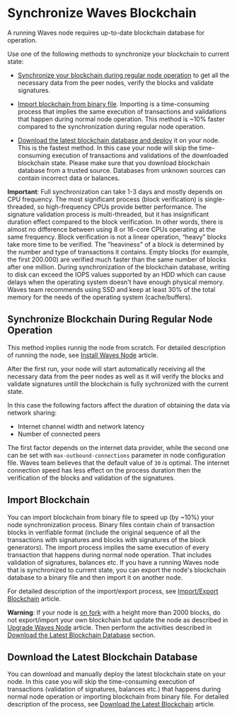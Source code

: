 # Synchronize Waves Blockchain

A running Waves node requires up-to-date blockchain database for operation.

Use one of the following methods to synchronize your blockchain to current state:

* [Synchronize your blockchain during regular node operation](#synchronize-blockchain-database-during-regular-node-operation) to get all the necessary data from the peer nodes, verify the blocks and validate signatures.

* [Import blockchain from binary file](#import-blockchain). Importing is a time-consuming process that implies the same execution of transactions and validations that happen during normal node operation. This method is ~10% faster compared to the synchronization during regular node operation.

* [Download the latest blockchain database and deploy](#download-the-latest-blockchain-database) it on your node. This is the fastest method. In this case your node will skip the time-consuming execution of transactions and validations of the downloaded blockchain state. Please make sure that you download blockchain database from a trusted source. Databases from unknown sources can contain incorrect data or balances.

**Important**: Full synchronization can take 1-3 days and mostly depends on CPU frequency. The most significant process (block verification) is single-threaded, so high-frequency CPUs provide better performance. The signature validation process is multi-threaded, but it has insignificant duration effect compared to the block verification. In other words, there is almost no difference between using 8 or 16-core CPUs operating at the same frequency. Block verification is not a linear operation, “heavy” blocks take more time to be verified. The ”heaviness" of a block is determined by the number and type of transactions it contains. Empty blocks (for example, the first 200.000) are verified much faster than the same number of blocks after one million. During synchronization of the blockchain database, writing to disk can exceed the IOPS values supported by an HDD which can cause delays when the operating system doesn't have enough physical memory. Waves team recommends using SSD and keep at least 30% of the total memory for the needs of the operating system (cache/buffers).

<!---
The time to reach the block 1220000 on different CPUs (number of cores and frequencies) in numbers:

| CPU/MEM | Synchronization time during regular node operation | Synchronization time when importing blockchain from file |
| :--- | :--- | :--- |
| Intel Xeon Platinum 8175M @ 2.50 GHz \(8 vCPU\)/32 GB | 11:25 | 10:20 |
| Intel Xeon Platinum 8124M @ 3.00 GHz \(16 vCPU\)/32 GB | 10:45 | 10:05 |
| Intel i7 8550u @ 1.8 GHz \(up to 4GHz\) \(8 vCPU\)/16 GB | 9:35 | 9:20 |
Block verification is not a linear operation, “heavy” blocks take more time to be verified. The ”heaviness" of a block is determined by the number and type of transactions it contains. So the first blocks (for example, the first 200.000) are empty and get verified faster than the same number of blocks after one million. On the chart it looks as follows:

![1](./_assets/statistics_blocks_receiving.png)
--->

## Synchronize Blockchain During Regular Node Operation

This method implies runnig the node from scratch. For detailed description of running the node, see [Install Waves Node](/en/waves-node/how-to-install-a-node/how-to-install-a-node) article.

After the first run, your node will start automatically receiving all the necessary data from the peer nodes as well as it will verify the blocks and validate signatures untill the blockchain is fully sychronized with the current state.

In this case the following factors affect the duration of obtaining the data via network sharing:

* Internet channel width and network latency
* Number of connected peers

The first factor depends on the internet data provider, while the second one can be set with `max-outbound-connections` parameter in node configuration file. Waves team believes that the default value of `30` is optimal. The internet connection speed has less effect on the process duration then the verification of the blocks and validation of the signatures.

## Import Blockchain

You can import blockchain from binary file to speed up (by ~10%) your node synchronization process. Binary files contain chain of transaction blocks in verifiable format (include the original sequence of all the transactions with signatures and blocks with signatures of the block generators). The import process implies the same execution of every transaction that happens during normal node operation. That includes validation of signatures, balances etc. If you have a running Waves node that is synchronized to current state, you can export the node's blockchain database to a binary file and then import it on another node.

For detailed description of the import/export process, see [Import/Export Blockchain](/en/waves-node/options-for-getting-actual-blockchain/import-from-the-blockchain) article.

**Warning**: If your node is [on fork](/en/waves-node#deal-with-forks) with a height more than 2000 blocks, do not export/import your own blockchain but update the node as described in [Upgrade Waves Node](/en/waves-node/upgrading) article. Then perform the activities described in [Download the Latest Blockchain Database](#download-the-latest-blockchain-database) section.

## Download the Latest Blockchain Database

You can download and manually deploy the latest blockchain state on your node. In this case you will skip the time-consuming execution of transactions (validation of signatures, balances etc.) that happens during normal node operation or importing blockchain from binary file. For detailed description of the process, see [Download the Latest Blockchain](/en/waves-node/options-for-getting-actual-blockchain/state-downloading-and-applying) article.
